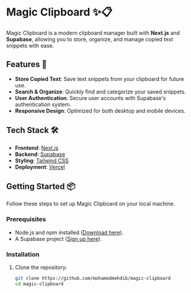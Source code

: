# Magic Clipboard ✨📋

Magic Clipboard is a modern clipboard manager built with **Next.js** and **Supabase**, allowing you to store, organize, and manage copied text snippets with ease.

## Features 🚀

- **Store Copied Text**: Save text snippets from your clipboard for future use.
- **Search & Organize**: Quickly find and categorize your saved snippets.
- **User Authentication**: Secure user accounts with Supabase's authentication system.
- **Responsive Design**: Optimized for both desktop and mobile devices.

## Tech Stack 🛠️

- **Frontend**: [Next.js](https://nextjs.org/)
- **Backend**: [Supabase](https://supabase.com/)
- **Styling**: [Tailwind CSS](https://tailwindcss.com/)
- **Deployment**: [Vercel](https://vercel.com/)

## Getting Started 📦

Follow these steps to set up Magic Clipboard on your local machine.

### Prerequisites

- Node.js and npm installed ([Download here](https://nodejs.org/)).
- A Supabase project ([Sign up here](https://supabase.com/)).

### Installation

1. Clone the repository:

   ```bash
   git clone https://github.com/mohamedmehdib/magic-clipboard
   cd magic-clipboard
